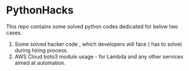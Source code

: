 # PythonHacks
This repo contains some solved python codes dedicated for below two cases.
1)  Some solved hacker code , which developers will face ( has to solve) during hiring process.
2)  AWS Cloud boto3 module usage - for Lambda and any other services aimed at automation.

